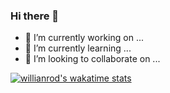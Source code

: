 ### Hi there 👋


- 🔭 I’m currently working on ...
- 🌱 I’m currently learning ...
- 👯 I’m looking to collaborate on ...

[![willianrod's wakatime stats](https://github-readme-stats.vercel.app/api/wakatime?username=rdebussi)](https://github.com/anuraghazra/github-readme-stats)
